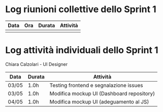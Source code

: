 # Log riunioni collettive dello Sprint 1

| Data | Ora | Durata | Attività |
|------|-----|--------|----------|
|  |  |  |  |


# Log attività individuali dello Sprint 1




Chiara Calzolari - UI Designer

| Data  | Durata | Attività |
|-------|--------|----------|
|03/05 | 1.0h | Testing frontend e segnalazione issues
|03/05 | 1.0h | Modifica mockup UI (Dashboard repository)
|04/05 | 1.0h | Modifica mockup UI (adeguamento al JS)

